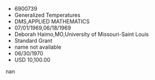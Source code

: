 
* 6900739
* Generalized Temperatures
* DMS,APPLIED MATHEMATICS
* 07/01/1969,06/18/1969
* Deborah Haimo,MO,University of Missouri-Saint Louis
* Standard Grant
*   name not available
* 06/30/1970
* USD 10,100.00

nan
